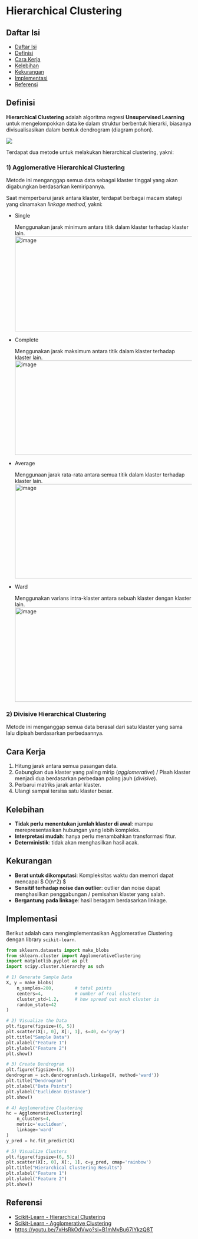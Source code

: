 # Hierarchical Clustering

## Daftar Isi

-   [Daftar Isi](#daftar-isi)
-   [Definisi](#definisi)
-   [Cara Kerja](#cara-kerja)
-   [Kelebihan](#kelebihan)
-   [Kekurangan](#kekurangan)
-   [Implementasi](#implementasi)
-   [Referensi](#referensi)

## Definisi

**Hierarchical Clustering** adalah algoritma regresi **Unsupervised Learning** untuk mengelompokkan data ke dalam struktur berbentuk hierarki, biasanya divisualisasikan dalam bentuk dendrogram (diagram pohon).

<img src="https://scikit-learn.org/stable/_images/sphx_glr_plot_agglomerative_dendrogram_001.png" />

Terdapat dua metode untuk melakukan hierarchical clustering, yakni:

### 1) Agglomerative Hierarchical Clustering

Metode ini menganggap semua data sebagai klaster tinggal yang akan digabungkan berdasarkan kemiripannya.

Saat memperbarui jarak antara klaster, terdapat berbagai macam stategi yang dinamakan _linkage method_, yakni:

-   Single

    Menggunakan jarak minimum antara titik dalam klaster terhadap klaster lain.
    <img width="512" height="258" alt="image" src="https://github.com/user-attachments/assets/966e04fa-ff7c-40bb-9d75-6d4d05cb297b" />

-   Complete

    Menggunakan jarak maksimum antara titik dalam klaster terhadap klaster lain.
    <img width="508" height="256" alt="image" src="https://github.com/user-attachments/assets/58188647-b356-45f9-8e9d-f1b93cec7513" />

-   Average

    Menggunaan jarak rata-rata antara semua titik dalam klaster terhadap klaster lain.
    <img width="508" height="256" alt="image" src="https://github.com/user-attachments/assets/706cb1af-4ad4-482f-8e00-51be0aa4e67f" />

-   Ward

    Menggunakan varians intra-klaster antara sebuah klaster dengan klaster lain.
    <img width="508" height="256" alt="image" src="https://github.com/user-attachments/assets/92bc097f-5176-4612-aed2-3a1202cea68e" />

### 2) Divisive Hierarchical Clustering

Metode ini menganggap semua data berasal dari satu klaster yang sama lalu dipisah berdasarkan perbedaannya.

## Cara Kerja

1. Hitung jarak antara semua pasangan data.
2. Gabungkan dua klaster yang paling mirip (_agglomerative_) / Pisah klaster menjadi dua berdasarkan perbedaan paling jauh (_divisive_).
3. Perbarui matriks jarak antar klaster.
4. Ulangi sampai tersisa satu klaster besar.

## Kelebihan

-   **Tidak perlu menentukan jumlah klaster di awal**: mampu merepresentasikan hubungan yang lebih kompleks.
-   **Interpretasi mudah**: hanya perlu menambahkan transformasi fitur.
-   **Deterministik**: tidak akan menghasilkan hasil acak.

## Kekurangan

- **Berat untuk dikomputasi**: Kompleksitas waktu dan memori dapat mencapai $ O(n^2) $
- **Sensitif terhadap noise dan outlier**: outlier dan noise dapat menghasilkan penggabungan / pemisahan klaster yang salah.
- **Bergantung pada linkage**: hasil beragam berdasarkan linkage.

## Implementasi

Berikut adalah cara mengimplementasikan Agglomerative Clustering dengan library `scikit-learn`.

```python
from sklearn.datasets import make_blobs
from sklearn.cluster import AgglomerativeClustering
import matplotlib.pyplot as plt
import scipy.cluster.hierarchy as sch

# 1️) Generate Sample Data
X, y = make_blobs(
    n_samples=200,        # total points
    centers=4,            # number of real clusters
    cluster_std=1.2,      # how spread out each cluster is
    random_state=42
)

# 2️) Visualize the Data
plt.figure(figsize=(6, 5))
plt.scatter(X[:, 0], X[:, 1], s=40, c='gray')
plt.title("Sample Data")
plt.xlabel("Feature 1")
plt.ylabel("Feature 2")
plt.show()

# 3) Create Dendrogram
plt.figure(figsize=(8, 5))
dendrogram = sch.dendrogram(sch.linkage(X, method='ward'))
plt.title("Dendrogram")
plt.xlabel("Data Points")
plt.ylabel("Euclidean Distance")
plt.show()

# 4) Agglomerative Clustering
hc = AgglomerativeClustering(
    n_clusters=4,
    metric='euclidean',
    linkage='ward'
)
y_pred = hc.fit_predict(X)

# 5️) Visualize Clusters
plt.figure(figsize=(6, 5))
plt.scatter(X[:, 0], X[:, 1], c=y_pred, cmap='rainbow')
plt.title("Hierarchical Clustering Results")
plt.xlabel("Feature 1")
plt.ylabel("Feature 2")
plt.show()
```

## Referensi

-   [Scikit-Learn - Hierarchical Clustering](https://scikit-learn.org/stable/modules/clustering.html#hierarchical-clustering)
-   [Scikit-Learn - Agglomerative Clustering](https://scikit-learn.org/stable/modules/generated/sklearn.cluster.AgglomerativeClustering.html)
-   https://youtu.be/7xHsRkOdVwo?si=B1mMvBu67IYkzQ8T
